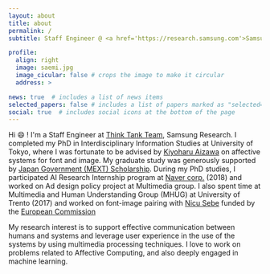 ```yaml
---
layout: about
title: about
permalink: /
subtitle: Staff Engineer @ <a href='https://research.samsung.com'>Samsung Research</a>

profile:
  align: right
  image: saemi.jpg
  image_cicular: false # crops the image to make it circular
  address: >

news: true  # includes a list of news items
selected_papers: false # includes a list of papers marked as "selected={true}"
social: true  # includes social icons at the bottom of the page
---
```


Hi :smile: ! 
I'm a Staff Engineer at [Think Tank Team](https://thinktankteam.info/), Samsung Research. 
I completed my PhD in Interdisciplinary Information Studies at University of Tokyo, 
where I was fortunate to be advised by [Kiyoharu Aizawa](https://www.hal.t.u-tokyo.ac.jp/~aizawa/) on affective systems for font and image.
My graduate study was generously supported by [Japan Government (MEXT) Scholarship](https://www.mext.go.jp/en/index.htm).
During my PhD studies, I participated AI Research Internship program at [Naver corp.](https://clova.ai/) (2018)
and worked on Ad design policy project at Multimedia group. 
I also spent time at Multimedia and Human Understanding Group (MHUG) at University of Trento (2017) and worked on font-image pairing
with [Nicu Sebe](https://disi.unitn.it/~sebe/) funded by the [European Commission](https://www.emhrpp.com/)

My research interest is to support effective communication between humans and systems and leverage
user experience in the use of the systems by using multimedia processing techniques.
I love to work on problems related to Affective Computing, and also deeply engaged in machine learning. 

